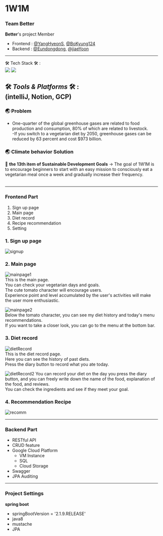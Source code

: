 # 1W1M
### Team Better

**Better**'s project
Member </br>
- Frontend : [@YangHyeonS](https://github.com/YangHyeonS), [@BoKyung124](https://github.com/BoKyung124) </br>
- Backend : [@Eundongdong](https://github.com/Eundongdong), [@jiaeYoon](https://github.com/jiaeYoon) </br>

---

🛠 Tech Stack 🛠 :</br>  <img src="https://img.shields.io/badge/-kotlin-lightgrey"> <img src="https://img.shields.io/badge/-spring%20boot-green"> </br>

🛠 *Tools & Platforms* 🛠 :</br>
(intelliJ, Notion, GCP)
--- 

### 🌏 Problem
- One-quarter of the global greenhouse gases are related to food production and consumption, 80% of which are related to livestock.</br>
-If you switch to a vegetarian diet by 2050, greenhouse gases can be reduced by 63 percent and cost $973 billion.

 ### 🌏 Climate behavior Solution
 🔑 **the 13th item of Sustainable Development Goals** → The goal of 1W1M is to encourage beginners to start with an easy mission to consciously eat a vegetarian meal once a week and gradually increase their frequency.
</br></br>
  

  

---

### Frontend Part

1. Sign up page </br>
2. Main page </br>
3. Diet record </br>
4. Recipe recommendation </br>
5. Setting </br>


### 1. Sign up page 

![signup](https://user-images.githubusercontent.com/51512016/160971301-c6d31898-afad-4b2a-9ef0-670ae17dae31.png)

### 2. Main page
![mainpage1](https://user-images.githubusercontent.com/51512016/160971396-b60a94e5-f308-4f3e-8778-e10ad3a26553.png)  
This is the main page.  
You can check your vegetarian days and goals.  
The cute tomato character will encourage users.  
Experience point and level accumulated by the user's activities will make the user more enthusiastic.  
  

![mainpage2](https://user-images.githubusercontent.com/51512016/160971500-4ddf75aa-6017-4db4-9c3b-22e70e75b5aa.png)  
Below the tomato character, you can see my diet history and today's menu recommendations.  
If you want to take a closer look, you can go to the menu at the bottom bar.  

### 3. Diet record

![dietRecord](https://user-images.githubusercontent.com/51512016/160971719-f674d3ec-a69c-408a-9121-f55a07b318f0.png)  
This is the diet record page.  
Here you can see the history of past diets.  
Press the diary button to record what you ate today.  

![dietRecord2](https://user-images.githubusercontent.com/51512016/160971797-85f26730-7abc-444d-8330-36eaa23ede7b.png)
You can record your diet on the day you press the diary button, and you can freely write down the name of the food, explanation of the food, and reviews.  
You can check the ingredients and see if they meet your goal.  


### 4. Recommendation Recipe

![recomm](https://user-images.githubusercontent.com/51512016/160971926-a93720ff-7e98-419f-86eb-2e3b58556468.png)




---
### Backend Part
- RESTful API</br>
- CRUD feature</br>
- Google Cloud Platform</br>
  - VM Instance</br>
  - SQL</br>
  - Cloud Storage</br>
- Swagger</br>
- JPA Auditing</br>

---
### Project Settings

**spring boot** 
- springBootVersion = '2.1.9.RELEASE'
- java8
- mustache
- JPA
